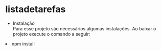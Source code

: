 # listadetarefas

- Instalação <br />
Para esse projeto são necessários algumas instalações. Ao baixar o projeto execute o comando a seguir: <br />

<li>npm install </li>


